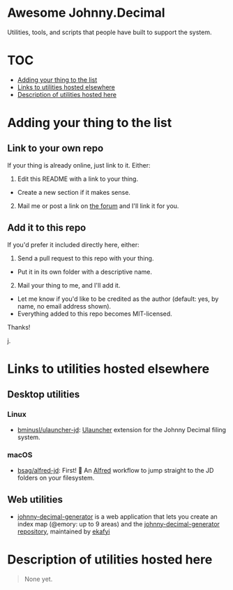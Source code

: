# Awesome Johnny.Decimal

Utilities, tools, and scripts that people have built to support the system.

# TOC

- [Adding your thing to the list](#adding-your-thing-to-the-list)
- [Links to utilities hosted elsewhere](#links-to-utilities-hosted-elsewhere)
- [Description of utilities hosted here](#description-of-utilities-hosted-here)

# Adding your thing to the list

## Link to your own repo

If your thing is already online, just link to it. Either:

1. Edit this README with a link to your thing.
  - Create a new section if it makes sense.
2. Mail me or post a link on [the forum](https://forum.johnnydecimal.com) and I'll link it for you.

## Add it to this repo

If you'd prefer it included directly here, either:

1. Send a pull request to this repo with your thing.
  - Put it in its own folder with a descriptive name.
2. Mail your thing to me, and I'll add it.
  - Let me know if you'd like to be credited as the author (default: yes, by name, no email address shown).
  - Everything added to this repo becomes MIT-licensed.

Thanks!

j.

# Links to utilities hosted elsewhere

## Desktop utilities

### Linux

- [bminusl/ulauncher-jd](https://github.com/bminusl/ulauncher-jd): [Ulauncher](https://ulauncher.io/) extension for the Johnny Decimal filing system. 

### macOS

- [bsag/alfred-jd](https://github.com/bsag/alfred-jd): First! 🥳 An [Alfred](https://alfredapp.com) workflow to jump straight to the JD folders on your filesystem.

## Web utilities

- [johnny-decimal-generator](https://johnny-decimal-generator.netlify.app/) is a web application that lets you create an index map (@emory: up to 9 areas) and the [johnny-decimal-generator repository](https://github.com/ekafyi/johnnydecimal-index-generator), maintained by [ekafyi](https://github.com/ekafyi/)

# Description of utilities hosted here

> None yet.
